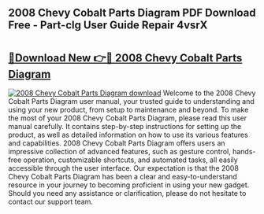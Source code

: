 ## 2008 Chevy Cobalt Parts Diagram PDF Download Free - Part-clg User Guide Repair 4vsrX

# <h2><a href="http://dfnadr.blite.top/?on=2008+Chevy+Cobalt+Parts+Diagram">🔗Download New 👉🔴 2008 Chevy Cobalt Parts Diagram</a></h2>

[![2008 Chevy Cobalt Parts Diagram download](https://i.imgur.com/lujVjoI.png)](http://dfnadr.blite.top/?on=2008+Chevy+Cobalt+Parts+Diagram)
Welcome to the 2008 Chevy Cobalt Parts Diagram user manual, your trusted guide to understanding and using your new product, from setup to maintenance and beyond. To make the most of your 2008 Chevy Cobalt Parts Diagram, please read this user manual carefully. It contains step-by-step instructions for setting up the product, as well as detailed information on how to use its various features and capabilities. 2008 Chevy Cobalt Parts Diagram offers users an impressive collection of advanced features, such as gesture control, hands-free operation, customizable shortcuts, and automated tasks, all easily accessible through the user interface. Our expectation is that the 2008 Chevy Cobalt Parts Diagram has been a clear and easy-to-understand resource in your journey to becoming proficient in using your new gadget. Should you need any assistance or clarification, please do not hesitate to contact our support team.

